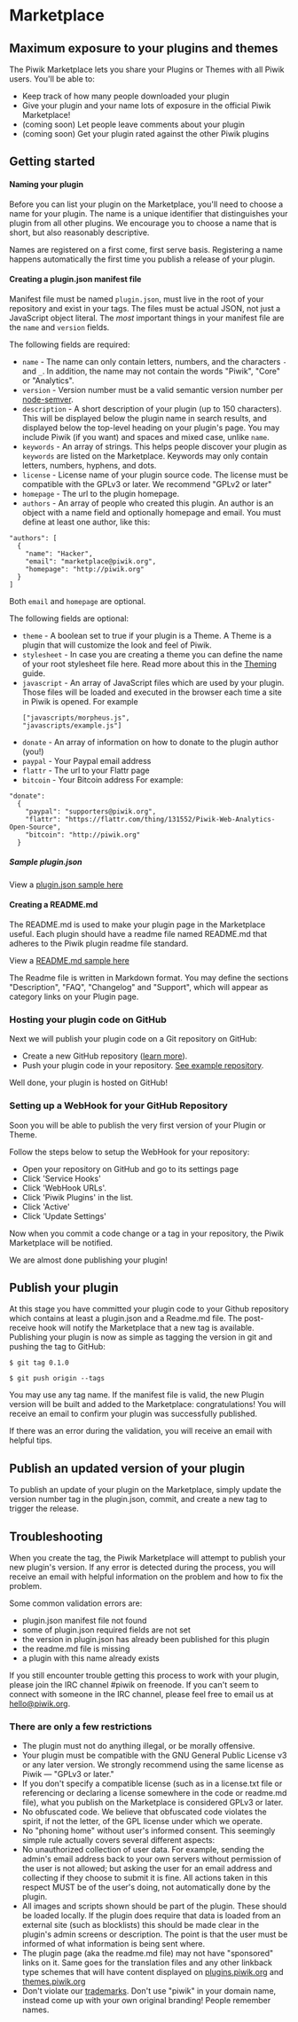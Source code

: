 # Marketplace

## Maximum exposure to your plugins and themes
The Piwik Marketplace lets you share your Plugins or Themes with all Piwik users. You'll be able to:

 * Keep track of how many people downloaded your plugin
 * Give your plugin and your name lots of exposure in the official Piwik Marketplace!
 * (coming soon) Let people leave comments about your plugin
 * (coming soon) Get your plugin rated against the other Piwik plugins

## Getting started
#### Naming your plugin
Before you can list your plugin on the Marketplace, you'll need to choose a name for your plugin.
The name is a unique identifier that distinguishes your plugin from all other plugins. We encourage you to choose a name that is short, but also reasonably descriptive.

Names are registered on a first come, first serve basis. Registering a name happens automatically the first time you publish a release of your plugin.

#### Creating a plugin.json manifest file

Manifest file must be named `plugin.json`, must live in the root of your repository and exist in your tags. The files must be actual JSON, not just a JavaScript object literal. The *most* important things in your manifest file are the `name` and `version` fields.

The following fields are required:

 * `name` - The name can only contain letters, numbers, and the characters `-` and `_`. In addition, the name may not contain the words "Piwik", "Core" or "Analytics".
 * `version` - Version number must be a valid semantic version number per [node-semver](https://github.com/isaacs/node-semver).
 * `description` - A short description of your plugin (up to 150 characters). This will be displayed below the plugin name in search results, and displayed below the top-level heading on your plugin's page. You may include Piwik (if you want) and spaces and mixed case, unlike `name`.
 * `keywords` - An array of strings. This helps people discover your plugin as `keywords` are listed on the Marketplace. Keywords may only contain letters, numbers, hyphens, and dots.
 * `license` - License name of your plugin source code. The license must be compatible with the GPLv3 or later. We recommend "GPLv2 or later"
 * `homepage` - The url to the plugin homepage.
 * `authors` - An array of people who created this plugin. An author is an object with a name field and optionally homepage and email. You must define at least one author, like this:

<pre><code>"authors": [
  {
    "name": "Hacker",
    "email": "marketplace@piwik.org",
    "homepage": "http://piwik.org"
  }
]
</code></pre>

 Both `email` and `homepage` are optional.

The following fields are optional:

 * `theme` - A boolean set to true if your plugin is a Theme. A Theme is a plugin that will customize the look and feel of Piwik.
 * `stylesheet` - In case you are creating a theme you can define the name of your root stylesheet file here. Read more about this in the [Theming](/guides/theming) guide.
 * `javascript` - An array of JavaScript files which are used by your plugin. Those files will be loaded and executed in the browser each time a site in Piwik is opened. For example <pre><code>["javascripts/morpheus.js", "javascripts/example.js"]</code></pre>
 * `donate` - An array of information on how to donate to the plugin author (you!)
 * `paypal` - Your Paypal email address
 * `flattr` - The url to your Flattr page
 * `bitcoin` - Your Bitcoin address
 For example:

<pre><code>"donate":
  {
    "paypal": "supporters@piwik.org",
    "flattr": "https://flattr.com/thing/131552/Piwik-Web-Analytics-Open-Source",
    "bitcoin": "http://piwik.org"
  }</code></pre>

##### Sample plugin.json

View a [plugin.json sample here](https://raw.github.com/tsteur/piwik-livetab-plugin/master/plugin.json)

#### Creating a README.md

The README.md is used to make your plugin page in the Marketplace useful.
Each plugin should have a readme file named README.md that adheres to the Piwik plugin readme file standard.

View a [README.md sample here](https://raw.github.com/tsteur/piwik-livetab-plugin/master/README.md)

The Readme file is written in Markdown format.
You may define the sections "Description", "FAQ", "Changelog" and "Support", which will appear as category links on your Plugin page.


### Hosting your plugin code on GitHub
Next we will publish your plugin code on a Git repository on GitHub:

 * Create a new GitHub repository ([learn more](https://help.github.com/articles/create-a-repo)).
 * Push your plugin code in your repository. [See example repository](https://github.com/tsteur/piwik-livetab-plugin).

Well done, your plugin is hosted on GitHub!

### Setting up a WebHook for your GitHub Repository

Soon you will be able to publish the very first version of your Plugin or Theme.

Follow the steps below to setup the WebHook for your repository:

 * Open your repository on GitHub and go to its settings page
 * Click 'Service Hooks'
 * Click 'WebHook URLs'.
 * Click 'Piwik Plugins' in the list.
 * Click 'Active'
 * Click 'Update Settings'

Now when you commit a code change or a tag in your repository, the Piwik Marketplace will be notified.

We are almost done publishing your plugin!

## Publish your plugin

At this stage you have committed your plugin code to your Github repository which contains at least a plugin.json and a Readme.md file. The post-receive hook will notify the Marketplace that a new tag is available.
Publishing your plugin is now as simple as tagging the version in git and pushing the tag to GitHub:

<pre><code>$ git tag 0.1.0

$ git push origin --tags</code></pre>

You may use any tag name. If the manifest file is valid, the new Plugin version will be built and added to the Marketplace: congratulations! You will receive an email to confirm your plugin was successfully published.

If there was an error during the validation, you will receive an email with helpful tips.


## Publish an updated version of your plugin

To publish an update of your plugin on the Marketplace, simply update the version number tag in the plugin.json, commit, and create a new tag to trigger the release.

## Troubleshooting

When you create the tag, the Piwik Marketplace will attempt to publish your new plugin's version. If any error is detected during the process, you will receive an email with helpful information on the problem and how to fix the problem.

Some common validation errors are:

 * plugin.json manifest file not found
 * some of plugin.json required fields are not set
 * the version in plugin.json has already been published for this plugin
 * the readme.md file is missing
 * a plugin with this name already exists

If you still encounter trouble getting this process to work with your plugin, please join the IRC channel #piwik on freenode. If you can't seem to connect with someone in the IRC channel, please feel free to email us at hello@piwik.org.

### There are only a few restrictions
 * The plugin must not do anything illegal, or be morally offensive.
 * Your plugin must be compatible with the GNU General Public License v3 or any later version. We strongly recommend using the same license as Piwik &mdash; "GPLv3 or later."
 * If you don't specify a compatible license (such as in a license.txt file or referencing or declaring a license somewhere in the code or readme.md file), what you publish on the Marketplace is considered GPLv3 or later.
 * No obfuscated code. We believe that obfuscated code violates the spirit, if not the letter, of the GPL license under which we operate.
 * No "phoning home" without user's informed consent. This seemingly simple rule actually covers several different aspects:
  * No unauthorized collection of user data. For example, sending the admin's email address back to your own servers without permission of the user is not allowed; but asking the user for an email address and collecting if they choose to submit it is fine. All actions taken in this respect MUST be of the user's doing, not automatically done by the plugin.
  * All images and scripts shown should be part of the plugin. These should be loaded locally. If the plugin does require that data is loaded from an external site (such as blocklists) this should be made clear in the plugin's admin screens or description. The point is that the user must be informed of what information is being sent where.
 * The plugin page (aka the readme.md file) may not have "sponsored" links on it. Same goes for the translation files and any other linkback type schemes that will have content displayed on [plugins.piwik.org](http://plugins.piwik.org) and [themes.piwik.org](http://themes.piwik.org)
 * Don't violate our [trademarks](http://piwik.org/trademark/). Don't use "piwik" in your domain name, instead come up with your own original branding! People remember names.
